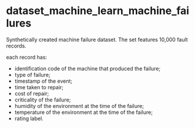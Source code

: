 # dataset_machine_learn_machine_failures
Synthetically created machine failure dataset. The set features 10,000 fault records.

each record has: 

- identification code of the machine that produced the failure;
- type of failure;
- timestamp of the event;
- time taken to repair;
- cost of repair;
- criticality of the failure;
- humidity of the environment at the time of the failure;
- temperature of the environment at the time of the failure;
- rating label.
